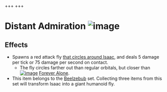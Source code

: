 +++
+++

 # Distant Admiration ![image](/image/Distant_Admiration.png) 

Effects
---------


* Spawns a red attack fly [that circles around Isaac](/wiki/Familiar#Orbital_Familiars "Familiar"), and deals 5 damage per tick or 75 damage per second on contact.
	+ The fly circles farther out than regular orbitals, but closer than [![image](/image/Forever_Alone.png)](/wiki/Forever_Alone "Forever Alone") [Forever Alone](/wiki/Forever_Alone "Forever Alone").
* This item belongs to the [Beelzebub](/wiki/Beelzebub "Beelzebub") set. Collecting three items from this set will transform Isaac into a giant humanoid fly.


